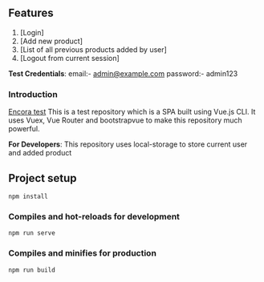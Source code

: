 ## Features
1. [Login]
2. [Add new product]
3. [List of all previous products added by user]
4. [Logout from current session]

**Test Credentials**:
email:- admin@example.com
password:- admin123

### Introduction

[Encora test](https://www.encora.com) This is a test repository which is a SPA built using Vue.js CLI. It uses Vuex, Vue Router and bootstrapvue to make this repository much powerful.

**For Developers**:
This repository uses local-storage to store current user and added product

## Project setup
```
npm install
```

### Compiles and hot-reloads for development
```
npm run serve
```

### Compiles and minifies for production
```
npm run build
```


